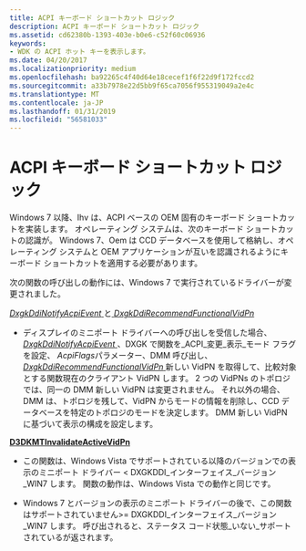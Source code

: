 ```yaml
---
title: ACPI キーボード ショートカット ロジック
description: ACPI キーボード ショートカット ロジック
ms.assetid: cd62380b-1393-403e-b0e6-c52f60c06936
keywords:
- WDK の ACPI ホット キーを表示します。
ms.date: 04/20/2017
ms.localizationpriority: medium
ms.openlocfilehash: ba92265c4f40d64e18cecef1f6f22d9f172fccd2
ms.sourcegitcommit: a33b7978e22d5bb9f65ca7056f955319049a2e4c
ms.translationtype: MT
ms.contentlocale: ja-JP
ms.lasthandoff: 01/31/2019
ms.locfileid: "56581033"
---
```

# <a name="acpi-keyboard-shortcut-logic"></a>ACPI キーボード ショートカット ロジック


Windows 7 以降、Ihv は、ACPI ベースの OEM 固有のキーボード ショートカットを実装します。 オペレーティング システムは、次のキーボード ショートカットの認識が。 Windows 7、Oem は CCD データベースを使用して格納し、オペレーティング システムと OEM アプリケーションが互いを認識されるようにキーボード ショートカットを適用する必要があります。

次の関数の呼び出しの動作には、Windows 7 で実行されているドライバーが変更されました。

<span id="DxgkDdiNotifyAcpiEvent_and_DxgkDdiRecommendFunctionalVidPn"></span><span id="dxgkddinotifyacpievent_and_dxgkddirecommendfunctionalvidpn"></span><span id="DXGKDDINOTIFYACPIEVENT_AND_DXGKDDIRECOMMENDFUNCTIONALVIDPN"></span>[*DxgkDdiNotifyAcpiEvent* ](https://msdn.microsoft.com/library/windows/hardware/ff559695)と[ *DxgkDdiRecommendFunctionalVidPn*](https://msdn.microsoft.com/library/windows/hardware/ff559775)  
-   ディスプレイのミニポート ドライバーへの呼び出しを受信した場合、 [ *DxgkDdiNotifyAcpiEvent* ](https://msdn.microsoft.com/library/windows/hardware/ff559695) 、DXGK で関数を\_ACPI\_変更\_表示\_モード フラグを設定、 *AcpiFlags*パラメーター、DMM 呼び出し、 [ *DxgkDdiRecommendFunctionalVidPn* ](https://msdn.microsoft.com/library/windows/hardware/ff559775)新しい VidPN を取得して、比較対象とする関数現在のクライアント VidPN します。 2 つの VidPNs のトポロジでは、同一の DMM 新しい VidPN は変更されません。 それ以外の場合、DMM は、トポロジを残して、VidPN からモードの情報を削除し、CCD データベースを特定のトポロジのモードを決定します。 DMM 新しい VidPN に基づいて表示の構成を設定します。

<span id="D3DKMTInvalidateActiveVidPn"></span><span id="d3dkmtinvalidateactivevidpn"></span><span id="D3DKMTINVALIDATEACTIVEVIDPN"></span>[**D3DKMTInvalidateActiveVidPn**](https://msdn.microsoft.com/library/windows/hardware/ff547023)  
-   この関数は、Windows Vista でサポートされている以降のバージョンでの表示のミニポート ドライバー &lt; DXGKDDI\_インターフェイス\_バージョン\_WIN7 します。 関数の動作は、Windows Vista での動作と同じです。

-   Windows 7 とバージョンの表示のミニポート ドライバーの後で、この関数はサポートされていません&gt;= DXGKDDI\_インターフェイス\_バージョン\_WIN7 します。 呼び出されると、ステータス コード状態\_いない\_サポートされているが返されます。

 

 





